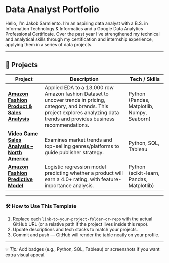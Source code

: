 # Data Analyst Portfolio

Hello, I’m Jakob Sarmiento. I’m an aspiring data analyst with a B.S. in Information Technology & Informatics and a Google Data Analytics Professional Certificate. Over the past year I’ve strengthened my technical and analytical skills through my certification and internship experience, applying them in a series of data projects. 

---

## 📂 Projects

| Project | Description | Tech / Skills 
|--------|------------|---------------|
| **[Amazon Fashion Product & Sales Analysis](https://github.com/Jakob-Sarmiento/north-american-video-game-sales-analysis)** | Applied EDA to a 13,000 row Amazon fashion Dataset to uncover trends in pricing, category, and brands. This project explores analyzing data trends and provides business recommendations.  | Python (Pandas, Matplotlib, Numpy, Seaborn) | 
| **[Video Game Sales Analysis – North America](https://github.com/Jakob-Sarmiento/north-american-video-game-sales-analysis)** | Examines market trends and top-selling genres/platforms to guide publisher strategy. | Python, SQL, Tableau | 
| **[Amazon Fashion Predictive Model](link-to-your-project-folder-or-repo)** | Logistic regression model predicting whether a product will earn a 4.0+ rating, with feature-importance analysis. | Python (scikit-learn, Pandas, Matplotlib) |
---

### 🛠️ How to Use This Template
1. Replace each `link-to-your-project-folder-or-repo` with the actual GitHub URL (or a relative path if the project lives inside this repo).
2. Update descriptions and tech stacks to match your projects.
3. Commit and push — GitHub will render the table neatly on your profile.

---

💡 *Tip:* Add badges (e.g., Python, SQL, Tableau) or screenshots if you want extra visual appeal.
